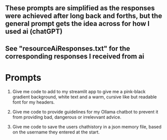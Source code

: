 ## These prompts are simplified as the responses were achieved after long back and forths, but the general prompt gets the idea across for how I used ai (chatGPT)

## See "resourceAiResponses.txt" for the corresponding responses I received from ai

# Prompts

1. Give me code to add to my streamlit app to give me a pink-black gradient background, white text and a warm, cursive like but readable font for my headers.

2. Give me code to provide guidelines for my Ollama chatbot to prevent it from providing bad, dangerous or irrelevvant advice.

3. Give me code to save the users chathistory in a json memory file, based on the username they entered at the start.
